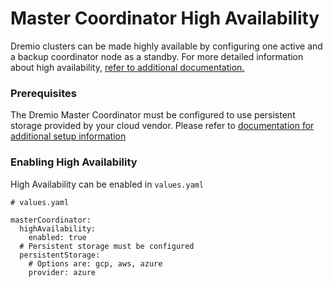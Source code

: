 # Master Coordinator High Availability

Dremio clusters can be made highly available by configuring one active and a
backup coordinator node as a standby. For more detailed information about high availability,
[refer to additional documentation.](https://docs.dremio.com/current/get-started/cluster-deployments/architecture/high-availability/)

### Prerequisites
The Dremio Master Coordinator must be configured to use persistent storage provided by your cloud vendor. Please refer to
[documentation for additional setup information](https://github.com/dremio/dremio-cloud-tools/blob/master/charts/dremio_v2/docs/setup/Master-Coordinator-Persistent-Storage.md)

### Enabling High Availability
High Availability can be enabled in `values.yaml`
```
# values.yaml

masterCoordinator:
  highAvailability:
    enabled: true
  # Persistent storage must be configured
  persistentStorage:
    # Options are: gcp, aws, azure
    provider: azure
```